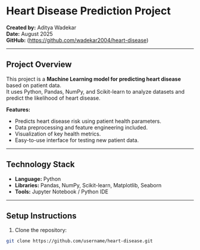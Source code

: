 # Heart Disease Prediction Project

**Created by:** Aditya Wadekar  
**Date:** August 2025  
**GitHub:** (https://github.com/wadekar2004/heart-disease)

---

## Project Overview
This project is a **Machine Learning model for predicting heart disease** based on patient data.  
It uses Python, Pandas, NumPy, and Scikit-learn to analyze datasets and predict the likelihood of heart disease.

**Features:**
- Predicts heart disease risk using patient health parameters.
- Data preprocessing and feature engineering included.
- Visualization of key health metrics.
- Easy-to-use interface for testing new patient data.

---

## Technology Stack
- **Language:** Python  
- **Libraries:** Pandas, NumPy, Scikit-learn, Matplotlib, Seaborn  
- **Tools:** Jupyter Notebook / Python IDE  

---

## Setup Instructions
1. Clone the repository:

```bash
git clone https://github.com/username/heart-disease.git
